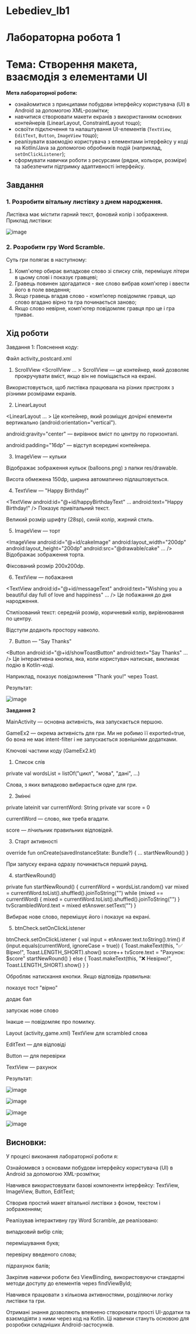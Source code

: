 # Lebediev_lb1
# Лабораторна робота 1

# Тема: **Створення макета, взаємодія з елементами UI**

**Мета лабораторної роботи:**

- ознайомитися з принципами побудови інтерфейсу користувача (UI) в Android за допомогою XML-розмітки;
- навчитися створювати макети екранів з використанням основних контейнерів (LinearLayout, ConstraintLayout тощо);
- освоїти підключення та налаштування UI-елементів (`TextView`, `EditText`, `Button`, `ImageView` тощо);
- реалізувати взаємодію користувача з елементами інтерфейсу у коді на Kotlin/Java за допомогою обробників подій (наприклад, `setOnClickListener`);
- сформувати навички роботи з ресурсами (рядки, кольори, розміри) та забезпечити підтримку адаптивності інтерфейсу.

## **Завдання**

### 1. **Розробити вітальну листівку з днем народження.**

Листівка має містити гарний текст, фоновий колір і зображення. Приклад листівки:

![image](https://github.com/user-attachments/assets/3fe91a2b-7eab-4e67-a520-71ddddb2c3cf)


### 2. **Розробити гру Word Scramble.**

Суть гри полягає в наступному:

1. Комп'ютер обирає випадкове слово зі списку слів, перемішує літери в цьому слові і показує гравцеві;
2. Гравець повинен здогадатися - яке слово вибрав комп'ютер і ввести його в поле введення;
3. Якщо гравець вгадав слово - комп’ютер повідомляє гравця, що слово вгадано вірно та гра починається заново;
4. Якщо слово невірне, комп'ютер повідомляє гравця про це і гра триває.


## **Хід роботи**

Завдання 1:
Пояснення коду:

Файл activity_postcard.xml

 1) ScrollView
<ScrollView ... >
ScrollView — це контейнер, який дозволяє прокручувати вміст, якщо він не поміщається на екрані.

Використовується, щоб листівка працювала на різних пристроях з різними розмірами екранів.

2) LinearLayout

<LinearLayout ... >
Це контейнер, який розміщує дочірні елементи вертикально (android:orientation="vertical").

android:gravity="center" — вирівнює вміст по центру по горизонталі.

android:padding="16dp" — відступ всередині контейнера.

3) ImageView — кульки

<ImageView
    android:id="@+id/balloonsImage"
    android:layout_width="wrap_content"
    android:layout_height="150dp"
    android:src="@drawable/balloons"
    android:contentDescription="Balloons" />
Відображає зображення кульок (balloons.png) з папки res/drawable.

Висота обмежена 150dp, ширина автоматично підлаштовується.

4) TextView — "Happy Birthday!"

<TextView
    android:id="@+id/happyBirthdayText"
    ...
    android:text="Happy Birthday!" />
Показує привітальний текст.

Великий розмір шрифту (28sp), синій колір, жирний стиль.

5) ImageView — торт

<ImageView
    android:id="@+id/cakeImage"
    android:layout_width="200dp"
    android:layout_height="200dp"
    android:src="@drawable/cake"
    ... />
Відображає зображення торта.

Фіксований розмір 200x200dp.

6) TextView — побажання

<TextView
    android:id="@+id/messageText"
    android:text="Wishing you a beautiful day full of love and happiness"
    ...
/>
Це побажання до дня народження.

Стилізований текст: середній розмір, коричневий колір, вирівнювання по центру.

Відступи додають простору навколо.

7) Button — "Say Thanks"

<Button
    android:id="@+id/showToastButton"
    android:text="Say Thanks"
    ...
/>
Це інтерактивна кнопка, яка, коли користувач натискає, викликає подію в Kotlin-коді.

Наприклад, показує повідомлення "Thank you!" через Toast.

Результат:

![image](https://github.com/user-attachments/assets/5d232600-6531-4f49-b589-28b3747375b2)



**Завдання 2**

MainActivity — основна активність, яка запускається першою.

GameEx2 — окрема активність для гри. Ми не робимо її exported=true, бо вона не має intent-filter і не запускається зовнішніми додатками.

Ключові частини коду (GameEx2.kt)

1. Список слів

private val wordsList = listOf("цикл", "мова", "дані", ...)

Слова, з яких випадково вибирається одне для гри.

2. Змінні

private lateinit var currentWord: String
private var score = 0

currentWord — слово, яке треба вгадати.

score — лічильник правильних відповідей.


3. Старт активності

override fun onCreate(savedInstanceState: Bundle?) {
    ...
    startNewRound()
}

При запуску екрана одразу починається перший раунд.


4. startNewRound()

private fun startNewRound() {
    currentWord = wordsList.random()
    var mixed = currentWord.toList().shuffled().joinToString("")
    while (mixed == currentWord) {
        mixed = currentWord.toList().shuffled().joinToString("")
    }
    tvScrambledWord.text = mixed
    etAnswer.setText("")
}

Вибирає нове слово, перемішує його і показує на екрані.


5. btnCheck.setOnClickListener

btnCheck.setOnClickListener {
    val input = etAnswer.text.toString().trim()
    if (input.equals(currentWord, ignoreCase = true)) {
        Toast.makeText(this, "✅ Вірно!", Toast.LENGTH_SHORT).show()
        score++
        tvScore.text = "Рахунок: $score"
        startNewRound()
    } else {
        Toast.makeText(this, "❌ Невірно!", Toast.LENGTH_SHORT).show()
    }
}

Обробляє натискання кнопки. Якщо відповідь правильна:

показує тост "вірно"

додає бал

запускає нове слово

Інакше — повідомляє про помилку.

 Layout (activity_game.xml)
TextView для scrambled слова

EditText — для відповіді

Button — для перевірки

TextView — рахунок

Результат:

![image](https://github.com/user-attachments/assets/8319ac75-2c85-4eb7-a857-4d7e8ad63b8a)

![image](https://github.com/user-attachments/assets/dd912917-9735-466c-805f-639f483a0dc4)

![image](https://github.com/user-attachments/assets/6c3205ed-72d2-4e01-84b8-0e6d1f129808)

![image](https://github.com/user-attachments/assets/91736f46-8aef-4bac-968b-cd3bda337e94)

## **Висновки:**
У процесі виконання лабораторної роботи я:

Ознайомився з основами побудови інтерфейсу користувача (UI) в Android за допомогою XML-розмітки;

Навчився використовувати базові компоненти інтерфейсу: TextView, ImageView, Button, EditText;

Створив простий макет вітальної листівки з фоном, текстом і зображенням;

Реалізував інтерактивну гру Word Scramble, де реалізовано:

випадковий вибір слів;

перемішування букв;

перевірку введеного слова;

підрахунок балів;

Закріпив навички роботи без ViewBinding, використовуючи стандартні методи доступу до елементів через findViewById;

Навчився працювати з кількома активностями, розділяючи логіку листівки та гри.

Отримані знання дозволяють впевнено створювати прості UI-додатки та взаємодіяти з ними через код на Kotlin. Ці навички стануть основою для розробки складніших Android-застосунків.
